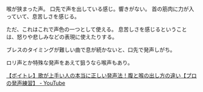 喉が狭まった声。
口先で声を出している感じ。響きがない。
首の筋肉に力が入っていて、息苦しさを感じる。

ただ、これはこれで声色の一つとして使える。
息苦しさを感じるということは、怒りや悲しみなどの表現に使えたりする。

ブレスのタイミングが難しい曲で息が続かないと、口先で発声しがち。

ロリ声とか特殊な発声をあえて狙うなら喉声もあり。

[【ボイトレ】歌が上手い人の本当に正しい発声法！腹と喉の出し方の違い【プロの発声練習】 - YouTube](https://youtube.com/watch?v=6-YMsQumitY&si=unjn7zqP5orgn4D0)
